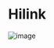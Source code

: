 # Hilink

![image](https://github.com/user-attachments/assets/8ae9e23a-6cfa-4eeb-8fdd-4d2c70742332)
